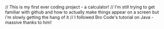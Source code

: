 // This is my first ever coding project - a calculator! 
// I'm still trying to get familiar with github and how to actually make things appear on a screen but i'm slowly getting the hang of it
// I followed Bro Code's tutorial on Java - massive thanks to him!
